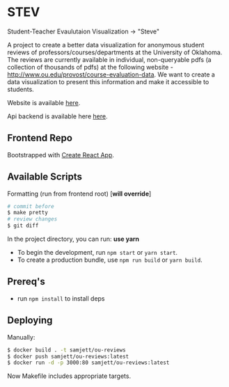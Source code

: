 # STEV 

Student-Teacher Evaulutaion Visualization -> "Steve"  

A project to create a better data visualization for anonymous student reviews of professors/courses/departments at the University of Oklahoma. The reviews are currently available in individual, non-queryable pdfs (a collection of thousands of pdfs) at the following website - http://www.ou.edu/provost/course-evaluation-data. We want to create a data visualization to present this information and make it accessible to students.  

Website is available [here](http://35.193.175.5).  

Api backend is available here [here](http://35.188.130.122/api/v0).  


## Frontend Repo

Bootstrapped with [Create React App](https://github.com/facebook/create-react-app).

## Available Scripts

Formatting (run from frontend root) [**will override**]
```bash
# commit before 
$ make pretty
# review changes
$ git diff 
```

In the project directory, you can run: **use yarn**
- To begin the development, run `npm start` or `yarn start`.
- To create a production bundle, use `npm run build` or `yarn build`.

## Prereq's
- run `npm install` to install deps

## Deploying

Manually:

```bash
$ docker build . -t samjett/ou-reviews
$ docker push samjett/ou-reviews:latest
$ docker run -d -p 3000:80 samjett/ou-reviews:latest
```

Now Makefile includes appropriate targets.
